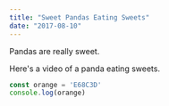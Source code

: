 ```yaml
---
title: "Sweet Pandas Eating Sweets"
date: "2017-08-10"
---
```


Pandas are really sweet.

Here's a video of a panda eating sweets.

```javascript
const orange = 'E68C3D'
console.log(orange)
```